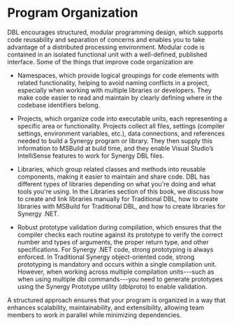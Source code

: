 # Program Organization
DBL encourages structured, modular programming design, which supports code reusability and separation of concerns and enables you to take advantage of a distributed processing environment. Modular code is contained in an isolated functional unit with a well-defined, published interface. Some of the things that improve code organization are 

- Namespaces, which provide logical groupings for code elements with related functionality, helping to avoid naming conflicts in a project, especially when working with multiple libraries or developers. They make code easier to read and maintain by clearly defining where in the codebase identifiers belong. 

- Projects, which organize code into executable units, each representing a specific area or functionality. Projects collect all files, settings (compiler settings, environment variables, etc.), data connections, and references needed to build a Synergy program or library. They then supply this information to MSBuild at build time, and they enable Visual Studio’s IntelliSense features to work for Synergy DBL files.

- Libraries, which group related classes and methods into reusable components, making it easier to maintain and share code. DBL has different types of libraries depending on what you're doing and what tools you're using. In the Libraries section of this book, we discuss how to create and link libraries manually for Traditional DBL, how to create libraries with MSBuild for Traditional DBL, and how to create libraries for Synergy .NET. <!--This last section has no content, so I'm not sure what we're planning to discuss-->

- Robust prototype validation during compilation, which ensures that the compiler checks each routine against its prototype to verify the correct number and types of arguments, the proper return type, and other specifications. For Synergy .NET code, strong prototyping is always enforced. In Traditional Synergy object-oriented code, strong prototyping is mandatory and occurs within a single compilation unit. However, when working across multiple compilation units---such as when using multiple dbl commands---you need to generate prototypes using the Synergy Prototype utility (dblproto) to enable validation.

A structured approach ensures that your program is organized in a way that enhances scalability, maintainability, and extensibility, allowing team members to work in parallel while minimizing dependencies.